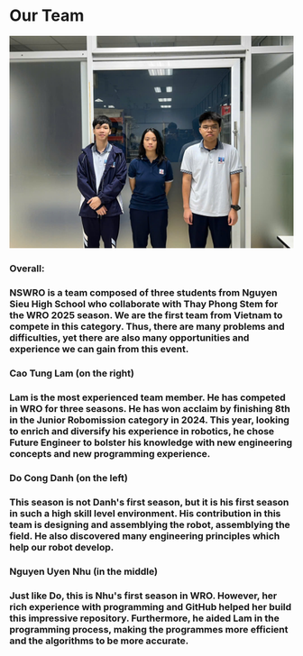 # Our Team
<p align = "center">
    <img src = "Images/Team%20Photo.jpg" width = "600">
</p>

<h3>Overall:<h3>
   NSWRO is a team composed of three students from Nguyen Sieu High School who collaborate with Thay Phong Stem for the WRO 2025 season. We are the first team from Vietnam to compete in this category. Thus, there are many problems and difficulties, yet there are also many opportunities and experience we can gain from this event. 

<h3>Cao Tung Lam (on the right)<h3>
    Lam is the most experienced team member. He has competed in WRO for three seasons. He has won acclaim by finishing 8th in the Junior Robomission category in 2024. This year, looking to enrich and diversify his experience in robotics, he chose Future Engineer to bolster his knowledge with new engineering concepts and new programming experience. 

<h3>Do Cong Danh (on the left)<h3>
   This season is not Danh's first season, but it is his first season in such a high skill level environment. His contribution in this team is designing and assemblying the robot, assemblying the field. He also discovered many engineering principles which help our robot develop. 

<h3>Nguyen Uyen Nhu (in the middle)<h3>
    Just like Do, this is Nhu's first season in WRO. However, her rich experience with programming and GitHub helped her build this impressive repository. Furthermore, he aided Lam in the programming process, making the programmes more efficient and the algorithms to be more accurate.